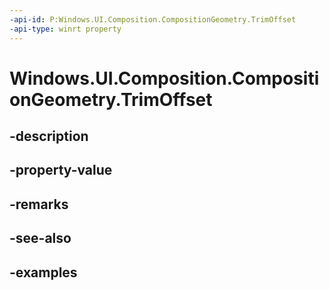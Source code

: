 ```yaml
---
-api-id: P:Windows.UI.Composition.CompositionGeometry.TrimOffset
-api-type: winrt property
---
```


<!-- Property syntax.
public float TrimOffset { get;  set; }
-->

# Windows.UI.Composition.CompositionGeometry.TrimOffset

## -description

## -property-value

## -remarks

## -see-also

## -examples

